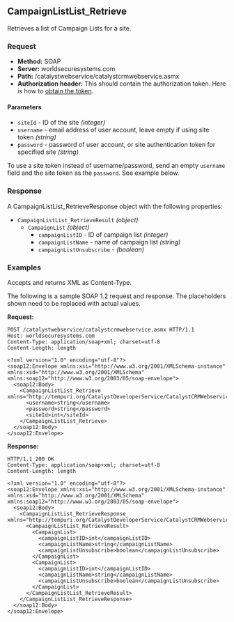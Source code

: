 ## CampaignListList_Retrieve

Retrieves a list of Campaign Lists for a site.

### Request

* **Method:** SOAP
* **Server:** worldsecuresystems.com
* **Path:** /catalystwebservice/catalystcrmwebservice.asmx
* **Authorization header:** This should contain the authorization token. Here is how to [obtain the token](http://developers.businesscatalyst.com/developer-documentation/oauth-in-bc.html).

#### Parameters

* `siteId` - ID of the site *(integer)*
* `username` - email address of user account, leave empty if using site token *(string)*
* `password` - password of user account, or site authentication token for specified site *(string)*

To use a site token instead of username/password, send an empty `username` field and the site token as the `password`. See example below. 


### Response

A CampaignListList_RetrieveResponse object with the following properties:

* `CampaignListList_RetrieveResult` *(object)*
    * `CampaignList` *(object)*
        * `campaignListID` - ID of campaign list *(integer)*
        * `campaignListName` - name of campaign list *(string)*
        * `campaignListUnsubscribe` - *(boolean)*

### Examples

Accepts and returns XML as Content-Type. 

The following is a sample SOAP 1.2 request and response. The placeholders shown need to be replaced with actual values.

**Request:**
~~~
POST /catalystwebservice/catalystcrmwebservice.asmx HTTP/1.1
Host: worldsecuresystems.com
Content-Type: application/soap+xml; charset=utf-8
Content-Length: length

<?xml version="1.0" encoding="utf-8"?>
<soap12:Envelope xmlns:xsi="http://www.w3.org/2001/XMLSchema-instance" xmlns:xsd="http://www.w3.org/2001/XMLSchema" xmlns:soap12="http://www.w3.org/2003/05/soap-envelope">
  <soap12:Body>
    <CampaignListList_Retrieve xmlns="http://tempuri.org/CatalystDeveloperService/CatalystCRMWebservice">
      <username>string</username>
      <password>string</password>
      <siteId>int</siteId>
    </CampaignListList_Retrieve>
  </soap12:Body>
</soap12:Envelope>
~~~

**Response:**
~~~
HTTP/1.1 200 OK
Content-Type: application/soap+xml; charset=utf-8
Content-Length: length

<?xml version="1.0" encoding="utf-8"?>
<soap12:Envelope xmlns:xsi="http://www.w3.org/2001/XMLSchema-instance" xmlns:xsd="http://www.w3.org/2001/XMLSchema" xmlns:soap12="http://www.w3.org/2003/05/soap-envelope">
  <soap12:Body>
    <CampaignListList_RetrieveResponse xmlns="http://tempuri.org/CatalystDeveloperService/CatalystCRMWebservice">
      <CampaignListList_RetrieveResult>
        <CampaignList>
          <campaignListID>int</campaignListID>
          <campaignListName>string</campaignListName>
          <campaignListUnsubscribe>boolean</campaignListUnsubscribe>
        </CampaignList>
        <CampaignList>
          <campaignListID>int</campaignListID>
          <campaignListName>string</campaignListName>
          <campaignListUnsubscribe>boolean</campaignListUnsubscribe>
        </CampaignList>
      </CampaignListList_RetrieveResult>
    </CampaignListList_RetrieveResponse>
  </soap12:Body>
</soap12:Envelope>
~~~

